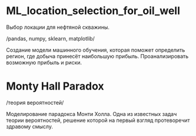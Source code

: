 # ML_location_selection_for_oil_well
Выбор локации для нефтяной скважины. 

/pandas, numpy, sklearn, matplotlib/

Создание модели машинного обучения, которая поможет определить регион, где добыча принесёт наибольшую прибыль. Проанализировать возможную прибыль и риски.

# Monty Hall Paradox

/теория вероятностей/

Моделирование парадокса Монти Холла. Одна из известных задач теории вероятностей, решение которой на первый взгляд протеворечит здравому смыслу.
